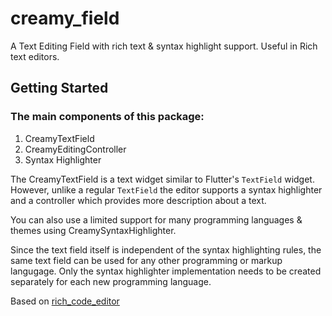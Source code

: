 # creamy_field

A Text Editing Field with rich text & syntax highlight support. Useful in Rich text editors.

## Getting Started

### The main components of this package:

1. CreamyTextField
1. CreamyEditingController
1. Syntax Highlighter

The CreamyTextField is a text widget similar to Flutter's `TextField` widget. However, unlike a regular `TextField`
the editor supports a syntax highlighter and a controller which provides more description about a text.

You can also use a limited support for many programming languages & themes using CreamySyntaxHighlighter.

Since the text field itself is independent of the syntax highlighting rules, the same text field can be used for any other programming or markup langugage.
Only the syntax highlighter implementation needs to be created separately for each new programming language.

<!-- ## Previews from example

![markdown](./flutter_01.png)

![dart](./flutter_02.png) -->

Based on [rich_code_editor](https://github.com/psovit/rich_code_editor/)
